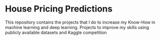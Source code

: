 # House Pricing Predictions
This repository contains the projects that I do to increase my Know-How in machine learning and deep learning. Projects to improve my skills using publicly available datasets and Kaggle competition
